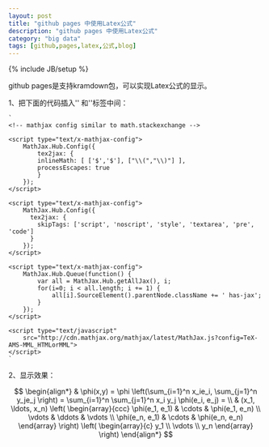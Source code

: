 ```yaml
---
layout: post
title: "github pages 中使用Latex公式"
description: "github pages 中使用Latex公式"
category: "big data"
tags: [github,pages,latex,公式,blog]
---
```

{% include JB/setup %}

github pages是支持kramdown包，可以实现Latex公式的显示。

1、把下面的代码插入'<head>' 和'</head>'标签中间：

	`
	<!-- mathjax config similar to math.stackexchange -->

	<script type="text/x-mathjax-config">
		MathJax.Hub.Config({
			tex2jax: {
  			inlineMath: [ ['$','$'], ["\\(","\\)"] ],
  			processEscapes: true
			}
		});
	</script>

	<script type="text/x-mathjax-config">
	    MathJax.Hub.Config({
	      tex2jax: {
	        skipTags: ['script', 'noscript', 'style', 'textarea', 'pre', 'code']
	      }
	    });
	</script>

	<script type="text/x-mathjax-config">
	    MathJax.Hub.Queue(function() {
	        var all = MathJax.Hub.getAllJax(), i;
	        for(i=0; i < all.length; i += 1) {
	            all[i].SourceElement().parentNode.className += ' has-jax';
	        }
	    });
	</script>

	<script type="text/javascript"
   		src="http://cdn.mathjax.org/mathjax/latest/MathJax.js?config=TeX-AMS-MML_HTMLorMML">
	</script>
	`

2、显示效果：

$$
\begin{align*}
  & \phi(x,y) = \phi \left(\sum_{i=1}^n x_ie_i, \sum_{j=1}^n y_je_j \right)
  = \sum_{i=1}^n \sum_{j=1}^n x_i y_j \phi(e_i, e_j) = \\
  & (x_1, \ldots, x_n) \left( \begin{array}{ccc}
      \phi(e_1, e_1) & \cdots & \phi(e_1, e_n) \\
      \vdots & \ddots & \vdots \\
      \phi(e_n, e_1) & \cdots & \phi(e_n, e_n)
    \end{array} \right)
  \left( \begin{array}{c}
      y_1 \\
      \vdots \\
      y_n
    \end{array} \right)
\end{align*}
$$

